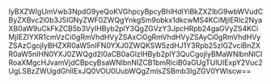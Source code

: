 IyBXZWIgUmVwb3NpdG9yeQoKVGhpcyBpcyBhIHdlYiBkZXZlbG9wbWVudCByZXBvc2l0b3J5IGNyZWF0ZWQgYnkgSm9obkx1dkcwMS4KCiMjIERlc2NyaXB0aW9uCkFkZCB5b3VyIHByb2plY3QgZGVzY3JpcHRpb24gaGVyZS4KCiMjIEZlYXR1cmVzCi0gRmVhdHVyZSAxCi0gRmVhdHVyZSAyCi0gRmVhdHVyZSAzCgojIyBHZXR0aW5nIFN0YXJ0ZWQKSW5zdHJ1Y3Rpb25zIGZvciBnZXR0aW5nIHN0YXJ0ZWQgd2l0aCB0aGlzIHByb2plY3QuCgojIyBMaWNlbnNlClRoaXMgcHJvamVjdCBpcyBsaWNlbnNlZCB1bmRlciB0aGUgTUlUIExpY2Vuc2UgLSBzZWUgdGhlIExJQ0VOU0UubWQgZmlsZSBmb3IgZGV0YWlscw==